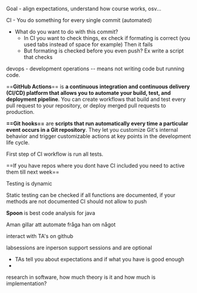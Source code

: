 Goal - align expectations, understand how course works, osv...

CI - You do something for every single commit (automated)
- What do you want to do with this commit?
	- In CI you want to check things, ex check if formating is correct (you used tabs instead of space for example) Then it fails
	- But formating is checked before you even push? Ex write a script that checks

devops - development operations -- means not writing code but running code.

==**GitHub Actions**== is **a continuous integration and continuous delivery (CI/CD) platform that allows you to automate your build, test, and deployment pipeline**. You can create workflows that build and test every pull request to your repository, or deploy merged pull requests to production.

**==Git hooks==**  are **scripts that run automatically every time a particular event occurs in a Git repository**. They let you customize Git's internal behavior and trigger customizable actions at key points in the development life cycle.

First step of CI workflow is run all tests.

==If you have repos where you dont have CI included you need to active them till next week==

Testing is dynamic

Static testing can be checked if all functions are documented, if your methods are not documented CI should not allow to push

**Spoon** is best code analysis for java

Aman gillar att automate fråga han om något

interact with TA's on github

labsessions are inperson support sessions and are optional
- TAs tell you about expectations and if what you have is good enough
- 








research in software, how much theory is it and how much is implementation?










































